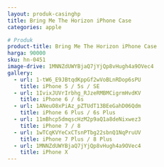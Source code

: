 ```yaml
---
layout: produk-casinghp
title: Bring Me The Horizon iPhone Case
categories: apple

# Produk
product-title: Bring Me The Horizon iPhone Case
harga: 90000
sku: hn-0451
image-drive: 1MNNZdUWYBjaQ7jYjQp8vHugh4a9OVec4
gallery:
  - url: 1-tW6_E9JBtqdKppGf2wVoBLnRDop6sPU
    title: iPhone 5 / 5s / SE
  - url: 1IvixJUVrIrbhg_RJzeRMBMCigrmHvdKV
    title: iPhone 6 / 6s
  - url: 1ANeuO8xPiAz_pZTUdT13BEeGahD06Qdm
    title: iPhone 6 Plus / 6s Plus
  - url: 11mBhcp5dmqscHzM2p9aQ1a8deNixwez3
    title: iPhone 7 / 8
  - url: 1wTCqKVYeCxCTsnPTbg22sbnQ1NqPruUV
    title: iPhone 7 Plus / 8 Plus
  - url: 1MNNZdUWYBjaQ7jYjQp8vHugh4a9OVec4
    title: iPhone X
---
```

